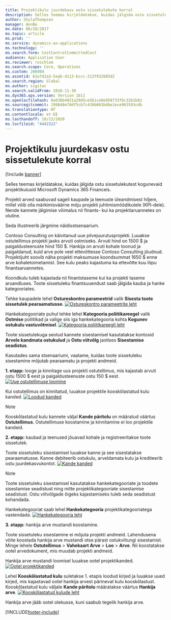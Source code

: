 ```yaml
---
title: Projektikulu juurdekasv ostu sissetulekute korral
description: Selles teemas kirjeldatakse, kuidas jälgida ostu sissetulekutest kogunevaid projektikulusid Microsoft Dynamics 365 Financeis.
author: ShylaThompson
manager: AnnBe
ms.date: 06/20/2017
ms.topic: article
ms.prod: ''
ms.service: dynamics-ax-applications
ms.technology: ''
ms.search.form: CostControlCommittedCost
audience: Application User
ms.reviewer: roschlom
ms.search.scope: Core, Operations
ms.custom: 266984
ms.assetid: 61e7d2a3-5aab-4113-bccc-213f932885d2
ms.search.region: Global
ms.author: sigitac
ms.search.validFrom: 2016-11-30
ms.dyn365.ops.version: Version 1611
ms.openlocfilehash: 0a930b4921a29d5ce561ce0e958733f0c3261b81
ms.sourcegitcommit: 199848e78df5cb7c439b001bdbe1ece963593cdb
ms.translationtype: HT
ms.contentlocale: et-EE
ms.lasthandoff: 10/13/2020
ms.locfileid: "4442322"
---
```

# <a name="project-cost-accrual-on-purchase-receipts"></a>Projektikulu juurdekasv ostu sissetulekute korral

[!include [banner](../includes/banner.md)]

Selles teemas kirjeldatakse, kuidas jälgida ostu sissetulekutest kogunevaid projektikulusid Microsoft Dynamics 365 Financeis. 

Projekti arved saabuvad sageli kaupade ja teenuste üleandmisest hiljem, millel võib olla märkimisväärne mõju projekti juhtimismõõdikutele (KPI-dele). Nende kannete jälgimise võimalus nii finants- kui ka projektiaruannetes on oluline.

Seda illustreerib järgmine näidisstsenaarium. 

Contoso Consulting on käivitanud uue pilvejuurutusprojekti. Luuakse ostutellimus projekti jaoks arvuti ostmiseks. Arvuti hind on 1500 $ ja paigaldusteenuste hind 150 $. Hankija on arvuti kohale toonud ja paigaldanud, kuid arve pole veel ettevõttesse Contoso Consulting jõudnud. Projektijuht soovib näha projekti maksumuse koondsummat 1650 $ enne arve kohaletoimetamist. See kulu peaks kajastuma ka ettevõtte kuu lõpu finantsaruannetes. 

Koondkulu tuleb kajastada nii finantstaseme kui ka projekti taseme aruandluses. Toote sissetuleku finantsuuendust saab jälgida kauba ja hanke kategooriates. 

Tehke kaupadele lehel **Ostureskontro parameetrid** valik **Sisesta toote sissetulek pearaamatusse**.
[![Ostureskontro parameetrite leht](./media/accruals1-1024x409.png)](./media/accruals1.png) 

Hankekategooriate puhul tehke lehel **Kategooria poliitikareegel** valik **Ostmise** poliitikad ja valige siis iga hankekategooria kohta **Kogunev ostukulu vastuvõtmisel**.
[![Kategooria poliitikareegli leht](./media/accruals2-1024x569.png)](./media/accruals2.png) 

Toote sissetulekuga seotud kannete sisestamisel kasutatakse kontosid **Arvele kandmata ostukulud** ja **Ostu viitvõlg** jaotises **Sisestamise seadistus**.

Kasutades sama stsenaariumi, vaatame, kuidas toote sissetuleku sisestamine mõjutab pearaamatu ja projekti andmeid. 

**1. etapp:** looge ja kinnitage uus projekti ostutellimus, mis kajastab arvuti ostu 1500 $ eest ja paigaldusteenuste ostu 150 $ eest.
[![Uue ostutellimuse loomine](./media/accruals4-1024x497.png)](./media/accruals4.png) 

Kui ostutellimus on kinnitatud, luuakse projektile kooskõlastatud kulu kanded. 
[![Loodud kanded](./media/accruals5-1024x219.png)](./media/accruals5.png) 

> [!NOTE]
> Kooskõlastatud kulu kannete väljal **Kande päritolu** on määratud väärtus **Ostutellimus**. Ostutellimuse koostamine ja kinnitamine ei loo projektile kandeid. 

**2. etapp:** kaubad ja teenused jõuavad kohale ja registreeritakse toote sissetulek. 

Toote sissetuleku sisestamisel luuakse kanne ja see sisestatakse pearaamatusse. Kanne debiteerib ostukulu, arveldamata kulu ja krediteerib ostu juurdekasvukontot. 
[![Kande kanded](./media/accruals6-1024x214.png)](./media/accruals6.png)

> [!NOTE]
> Toote sissetuleku sisestamisel kasutatakse hankekategooriate ja toodete sisestamise seadistust ning mitte projektikategooriate sisestamise seadistust. Ostu viitvõlgade õigeks kajastamiseks tuleb seda seadistust kohandada. 

Hankekategooriat saab lehel **Hankekategooria** projektikategooriatega vastendada.
[![Hankekategooria leht](./media/accruals7-1024x390.png)](./media/accruals7.png)

**3. etapp:** hankija arve mustandi koostamine. 

Toote sissetuleku sisestamine ei mõjuta projekti andmeid. Lahendusena võite koostada hankija arve mustandi otse pärast ostukviitungi sisestamist. Minge lehele **Ostutellimus** &gt; **Vahekaart Arve** &gt; **Loo** &gt; **Arve**. Nii koostatakse ootel arvedokument, mis muudab projekti andmeid. 

Hankija arve mustandi loomisel luuakse ootel projektikanded. 
[![Ootel projektikanded](./media/accruals8-1024x225.png)](./media/accruals8.png) 

Lehel **Kooskõlastatud kulu** suletakse 1. etapis loodud kirjed ja luuakse uued kirjed, mis kajastavad ootel hankija arvest pärinevat kulu kooskõlastust. Kooskõlastatud kulu väljale **Kande päritolu** määratakse väärtus **Hankija arve**.
[![Kooskõlastatud kulude leht](./media/accruals9-1024x200.png)](./media/accruals9.png)

Hankija arve jääb ootel olekusse, kuni saabub tegelik hankija arve.





[!INCLUDE[footer-include](../../includes/footer-banner.md)]